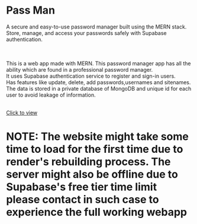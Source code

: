 # Pass Man

A secure and easy-to-use password manager built using the MERN stack. Store, manage, and access your passwords safely with Supabase authentication.

<br><br> 
This is a web app made with MERN. This password manager app has all the ability which are found in a professional password manager.
<br> It uses Supabase authentication service to register and sign-in users.
<br> Has features like update, delete, add passwords,usernames and sitenames.
<br> The data is stored in a private database of MongoDB and unique id for each user to avoid leakage of information.

<br>
<a href="https://passman0.onrender.com">Click to view</a>
<br> <h1>NOTE: The website might take some time to load for the first time due to render's rebuilding process. The server might also be offline due to Supabase's free tier time limit please contact in such case to experience the full working webapp</h1>

